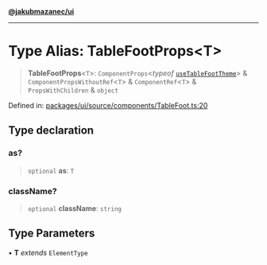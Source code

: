 [**@jakubmazanec/ui**](../README.md)

---

# Type Alias: TableFootProps\<T\>

> **TableFootProps**\<`T`\>: `ComponentProps`\<_typeof_
> [`useTableFootTheme`](../functions/useTableFootTheme.md)\> & `ComponentPropsWithoutRef`\<`T`\> &
> `ComponentRef`\<`T`\> & `PropsWithChildren` & `object`

Defined in:
[packages/ui/source/components/TableFoot.ts:20](https://github.com/jakubmazanec/tools/blob/dd3219e5c9e39fb2c6c2fa06c4f20acd2118ac84/packages/ui/source/components/TableFoot.ts#L20)

## Type declaration

### as?

> `optional` **as**: `T`

### className?

> `optional` **className**: `string`

## Type Parameters

• **T** _extends_ `ElementType`
